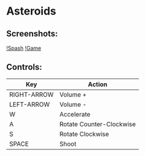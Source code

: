 # Asteroids

## Screenshots:

[!Spash](splash.jpg)
[!Game](game.jpg)

## Controls:

| Key    | Action   |
| ------ | -------- |
| RIGHT-ARROW | Volume + |
| LEFT-ARROW | Volume - |
| W | Accelerate |
| A | Rotate Counter-Clockwise |
| S | Rotate Clockwise |
| SPACE | Shoot |